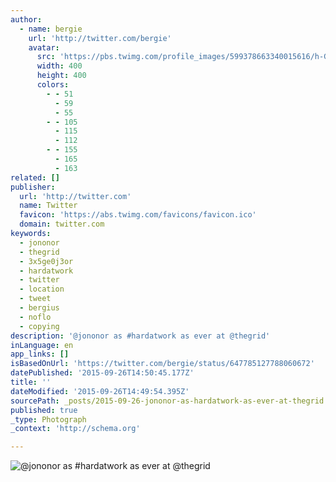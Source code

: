 ```yaml
---
author:
  - name: bergie
    url: 'http://twitter.com/bergie'
    avatar:
      src: 'https://pbs.twimg.com/profile_images/599378663340015616/h-G2oKu5_400x400.jpg'
      width: 400
      height: 400
      colors:
        - - 51
          - 59
          - 55
        - - 105
          - 115
          - 112
        - - 155
          - 165
          - 163
related: []
publisher:
  url: 'http://twitter.com'
  name: Twitter
  favicon: 'https://abs.twimg.com/favicons/favicon.ico'
  domain: twitter.com
keywords:
  - jononor
  - thegrid
  - 3x5ge0j3or
  - hardatwork
  - twitter
  - location
  - tweet
  - bergius
  - noflo
  - copying
description: '@jononor as #hardatwork as ever at @thegrid'
inLanguage: en
app_links: []
isBasedOnUrl: 'https://twitter.com/bergie/status/647785127788060672'
datePublished: '2015-09-26T14:50:45.177Z'
title: ''
dateModified: '2015-09-26T14:49:54.395Z'
sourcePath: _posts/2015-09-26-jononor-as-hardatwork-as-ever-at-thegrid.md
published: true
_type: Photograph
_context: 'http://schema.org'

---
```

![&commat;jononor as &num;hardatwork as ever at &commat;thegrid](https://pbs.twimg.com/media/CP1lI-UU8AEIAtl.jpg:large)
